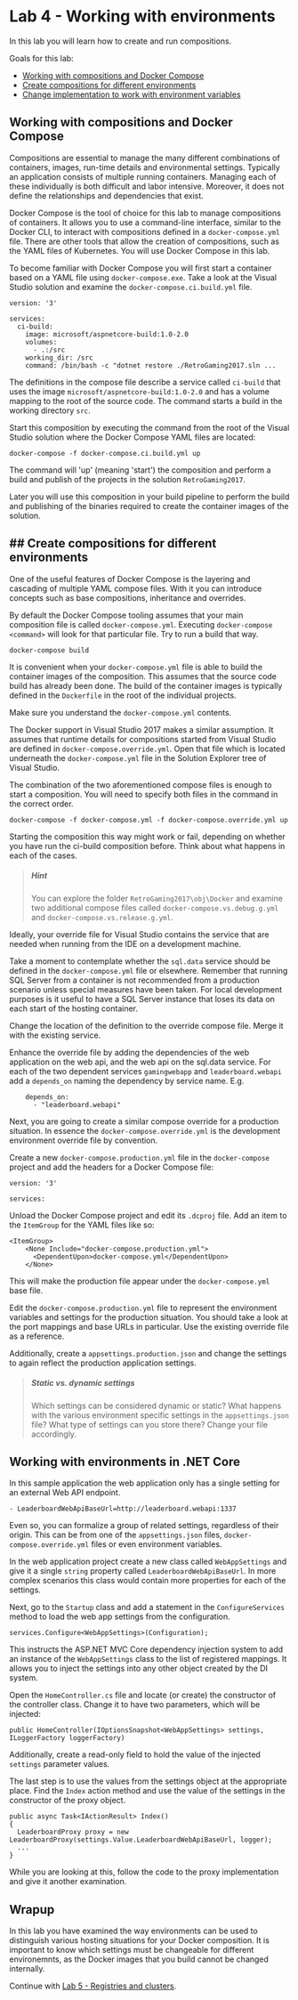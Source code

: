 # Lab 4 - Working with environments

In this lab you will learn how to create and run compositions. 

Goals for this lab:
- [Working with compositions and Docker Compose](#work)
- [Create compositions for different environments](#create)
- [Change implementation to work with environment variables](#change)

## <a name="work"></a>Working with compositions and Docker Compose

Compositions are essential to manage the many different combinations of containers, images, run-time details and environmental settings. Typically an application consists of multiple running containers. Managing each of these individually is both difficult and labor intensive. Moreover, it does not define the relationships and dependencies that exist.

Docker Compose is the tool of choice for this lab to manage compositions of containers. It allows you to use a command-line interface, similar to the Docker CLI, to interact with compositions defined in a `docker-compose.yml` file. There are other tools that allow the creation of compositions, such as the YAML files of Kubernetes. You will use Docker Compose in this lab.

To become familiar with Docker Compose you will first start a container based on a YAML file using `docker-compose.exe`. Take a look at the Visual Studio solution and examine the `docker-compose.ci.build.yml` file.

```
version: '3'

services:
  ci-build:
    image: microsoft/aspnetcore-build:1.0-2.0
    volumes:
      - .:/src
    working_dir: /src
    command: /bin/bash -c "dotnet restore ./RetroGaming2017.sln ...
```

The definitions in the compose file describe a service called `ci-build` that uses the image `microsoft/aspnetcore-build:1.0-2.0` and has a volume mapping to the root of the source code. The command starts a build in the working directory `src`. 

Start this composition by executing the command from the root of the Visual Studio solution where the Docker Compose YAML files are located:
```
docker-compose -f docker-compose.ci.build.yml up
```

The command will 'up' (meaning 'start') the composition and perform a build and publish of the projects in the solution `RetroGaming2017`. 

Later you will use this composition in your build pipeline to perform the build and publishing of the binaries required to create the container images of the solution.

## ## <a name="create"></a>Create compositions for different environments

One of the useful features of Docker Compose is the layering and cascading of multiple YAML compose files. With it you can introduce concepts such as base compositions, inheritance and overrides.

By default the Docker Compose tooling assumes that your main composition file is called `docker-compose.yml`. Executing `docker-compose <command>` will look for that particular file. Try to run a build that way.

```
docker-compose build
```
It is convenient when your `docker-compose.yml` file is able to build the container images of the composition. This assumes that the source code build has already been done. The build of the container images is typically defined in the `Dockerfile` in the root of the individual projects.

Make sure you understand the `docker-compose.yml` contents.

The Docker support in Visual Studio 2017 makes a similar assumption. It assumes that runtime details for compositions started from Visual Studio are defined in `docker-compose.override.yml`. Open that file which is located underneath the `docker-compose.yml` file in the Solution Explorer tree of Visual Studio.

The combination of the two aforementioned compose files is enough to start a composition. You will need to specify both files in the command in the correct order. 

```
docker-compose -f docker-compose.yml -f docker-compose.override.yml up
```

Starting the composition this way might work or fail, depending on whether you have run the ci-build composition before. Think about what happens in each of the cases. 

> ##### Hint
> You can explore the folder `RetroGaming2017\obj\Docker` and examine two additional compose files called `docker-compose.vs.debug.g.yml` and `docker-compose.vs.release.g.yml`.

Ideally, your override file for Visual Studio contains the service that are needed when running from the IDE on a development machine.

Take a moment to contemplate whether the `sql.data` service should be defined in the `docker-compose.yml` file or elsewhere. Remember that running SQL Server from a container is not recommended from a production scenario unless special measures have been taken. For local development purposes is it useful to have a SQL Server instance that loses its data on each start of the hosting container. 

Change the location of the definition to the override compose file. Merge it with the existing service. 

Enhance the override file by adding the dependencies of the web application on the web api, and the web api on the sql.data service. For each of the two dependent services `gamingwebapp` and `leaderboard.webapi` add a `depends_on` naming the dependency by service name. E.g.

```
    depends_on:
      - "leaderboard.webapi"
```

Next, you are going to create a similar compose override for a production situation. In essence the `docker-compose.override.yml` is the development environment override file by convention.

Create a new `docker-compose.production.yml` file in the `docker-compose` project and add the headers for a Docker Compose file:

```
version: '3'

services:
```

Unload the Docker Compose project and edit its `.dcproj` file. Add an item to the `ItemGroup` for the YAML files like so:
```
<ItemGroup>
    <None Include="docker-compose.production.yml">
      <DependentUpon>docker-compose.yml</DependentUpon>
    </None>
```
This will make the production file appear under the `docker-compose.yml` base file.

Edit the `docker-compose.production.yml` file to represent the environment variables and settings for the production situation. You should take a look at the port mappings and base URLs in particular. Use the existing override file as a reference.

Additionally, create a `appsettings.production.json` and change the settings to again reflect the production application settings.

> ##### Static vs. dynamic settings 
> Which settings can be considered dynamic or static? What happens with the various environment specific settings in the `appsettings.json` file? What type of settings can you store there? Change your file accordingly.


## <a name="change"></a>Working with environments in .NET Core

In this sample application the web application only has a single setting for an external Web API endpoint.
```
- LeaderboardWebApiBaseUrl=http://leaderboard.webapi:1337
```

Even so, you can formalize a group of related settings, regardless of their origin. This can be from one of the `appsettings.json` files, `docker-compose.override.yml` files or even environment variables. 

In the web application project create a new class called `WebAppSettings` and give it a single `string` property called  `LeaderboardWebApiBaseUrl`. In more complex scenarios this class would contain more properties for each of the settings.

Next, go to the `Startup` class and add a statement in the `ConfigureServices` method to load the web app settings from the configuration.
```
services.Configure<WebAppSettings>(Configuration);
```
This instructs the ASP.NET MVC Core dependency injection system to add an instance of the `WebAppSettings` class to the list of registered mappings. It allows you to inject the settings into any other object created by the DI system.

Open the `HomeController.cs` file and locate (or create) the constructor of the controller class. Change it to have two parameters, which will be injected:
```
public HomeController(IOptionsSnapshot<WebAppSettings> settings, ILoggerFactory loggerFactory)
```
Additionally, create a read-only field to hold the value of the injected `settings` parameter values. 

The last step is to use the values from the settings object at the appropriate place. Find the `Index` action method and use the value of the settings in the constructor of the proxy object.
```
public async Task<IActionResult> Index()
{
  LeaderboardProxy proxy = new LeaderboardProxy(settings.Value.LeaderboardWebApiBaseUrl, logger);
  ...
}
```
While you are looking at this, follow the code to the proxy implementation and give it another examination.

## Wrapup

In this lab you have examined the way environments can be used to distinguish various hosting situations for your Docker composition. It is important to know which settings must be changeable for different environemnts, as the Docker images that you build cannot be changed internally.

Continue with [Lab 5 - Registries and clusters](lab5-RegistriesClusters.md).